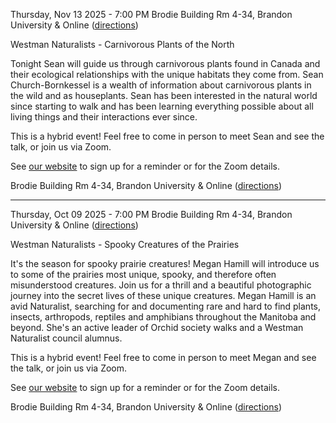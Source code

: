 

Thursday, Nov 13 2025 - 7:00 PM
Brodie Building Rm 4-34, Brandon University & Online ([directions](https://westman-naturalists.github.io/talks.html))

Westman Naturalists - Carnivorous Plants of the North

Tonight Sean will guide us through carnivorous plants found in Canada and their ecological relationships with the unique habitats they come from. Sean Church-Bornkessel is a wealth of information about carnivorous plants in the wild and as houseplants. Sean has been interested in the natural world since starting to walk and has been learning everything possible about all living things and their interactions ever since.

This is a hybrid event! Feel free to come in person to meet Sean and see the talk, or join us via Zoom.

See [our website](https://westman-naturalists.github.io/events.html#2025-11-13-1) to sign up for a reminder or for the Zoom details.

Brodie Building Rm 4-34, Brandon University & Online ([directions](talks.html))


-----------



Thursday, Oct 09 2025 - 7:00 PM
Brodie Building Rm 4-34, Brandon University & Online ([directions](https://westman-naturalists.github.io/talks.html))

Westman Naturalists - Spooky Creatures of the Prairies

It's the season for spooky prairie creatures! Megan Hamill will introduce us to some of the prairies most unique, spooky, and therefore often misunderstood creatures. Join us for a thrill and a beautiful photographic journey into the secret lives of these unique creatures. Megan Hamill is an avid Naturalist, searching for and documenting rare and hard to find plants, insects, arthropods, reptiles and amphibians throughout the Manitoba and beyond. She's an active leader of Orchid society walks and a Westman Naturalist council alumnus.

This is a hybrid event! Feel free to come in person to meet Megan and see the talk, or join us via Zoom.

See [our website](https://westman-naturalists.github.io/events.html#2025-10-09-1) to sign up for a reminder or for the Zoom details.

Brodie Building Rm 4-34, Brandon University & Online ([directions](talks.html))

